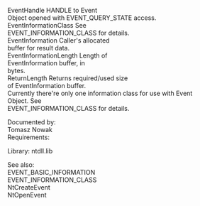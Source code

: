 EventHandle HANDLE to Event \
Object opened with EVENT\_QUERY\_STATE access. \
EventInformationClass See \
EVENT\_INFORMATION\_CLASS for details. \
EventInformation Caller's allocated \
buffer for result data. \
EventInformationLength Length of \
EventInformation buffer, in \
bytes. \
ReturnLength Returns required/used size \
of EventInformation buffer. \
Currently there're only one information class for use with Event \
Object. See \
EVENT\_INFORMATION\_CLASS for details.

Documented by: \
Tomasz Nowak \
Requirements:

Library: ntdll.lib

See also: \
EVENT\_BASIC\_INFORMATION \
EVENT\_INFORMATION\_CLASS \
NtCreateEvent \
NtOpenEvent
